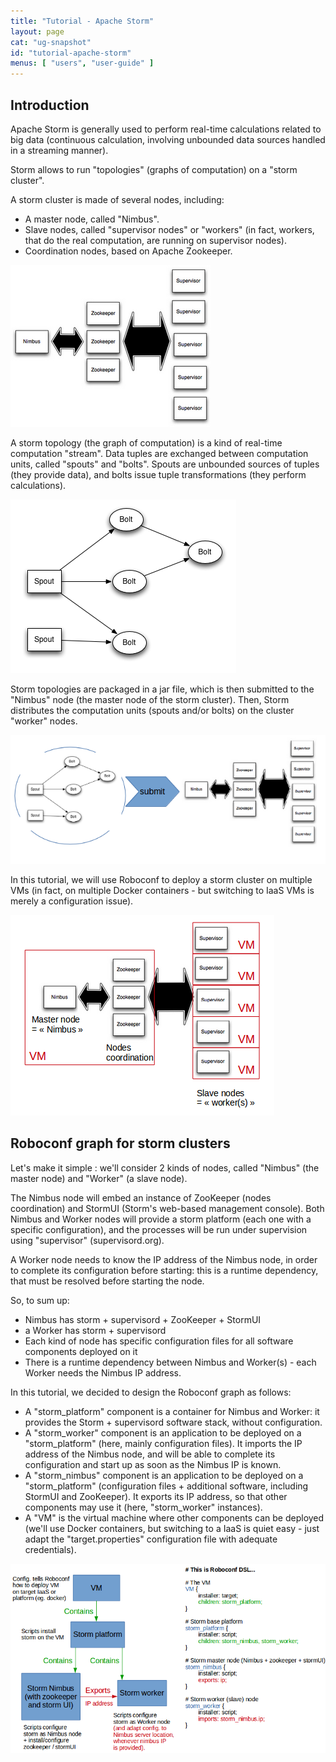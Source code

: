 ```yaml
---
title: "Tutorial - Apache Storm"
layout: page
cat: "ug-snapshot"
id: "tutorial-apache-storm"
menus: [ "users", "user-guide" ]
---
```


## Introduction

Apache Storm is generally used to perform real-time calculations related to big data (continuous calculation, involving unbounded data sources handled in a streaming manner).

Storm allows to run "topologies" (graphs of computation) on a "storm cluster".

A storm cluster is made of several nodes, including:

- A master node, called "Nimbus".
- Slave nodes, called "supervisor nodes" or "workers" (in fact, workers, that do the real computation, are running on supervisor nodes).
- Coordination nodes, based on Apache Zookeeper.

<img src="/resources/img/tutorial-storm-cluster.png" alt="Apache storm cluster" class="gs" />

A storm topology (the graph of computation) is a kind of real-time computation "stream". Data tuples are exchanged between computation units, called "spouts" and "bolts". Spouts are unbounded sources of tuples (they provide data), and bolts issue tuple transformations (they perform calculations).

<img src="/resources/img/tutorial-storm-topology.png" alt="Apache storm topology" class="gs" />

Storm topologies are packaged in a jar file, which is then submitted to the "Nimbus" node (the master node of the storm cluster). Then, Storm distributes the computation units (spouts and/or bolts) on the cluster "worker" nodes.

<img src="/resources/img/tutorial-storm-submit.png" alt="Apache storm topology submission" class="gs" />

In this tutorial, we will use Roboconf to deploy a storm cluster on multiple VMs (in fact, on multiple Docker containers - but switching to IaaS VMs is merely a configuration issue).

<img src="/resources/img/tutorial-storm-multivm.png" alt="Apache storm on multiple VMs" class="gs" />

## Roboconf graph for storm clusters

Let's make it simple : we'll consider 2 kinds of nodes, called "Nimbus" (the master node) and "Worker" (a slave node).

The Nimbus node will embed an instance of ZooKeeper (nodes coordination) and StormUI (Storm's web-based management console).
Both Nimbus and Worker nodes will provide a storm platform (each one with a specific configuration), and the processes will be run under supervision using "supervisor" (supervisord.org).

A Worker node needs to know the IP address of the Nimbus node, in order to complete its configuration before starting: this is a runtime dependency, that must be resolved before starting the node.

So, to sum up:

- Nimbus has storm + supervisord + ZooKeeper + StormUI
- a Worker has storm + supervisord
- Each kind of node has specific configuration files for all software components deployed on it
- There is a runtime dependency between Nimbus and Worker(s) - each Worker needs the Nimbus IP address.

In this tutorial, we decided to design the Roboconf graph as follows:

- A "storm\_platform" component is a container for Nimbus and Worker: it provides the Storm + supervisord software stack, without configuration.
- A "storm\_worker" component is an application to be deployed on a "storm\_platform" (here, mainly configuration files). It imports the IP address of the Nimbus node, and will be able to complete its configuration and start up as soon as the Nimbus IP is known.
- A "storm\_nimbus" component is an application to be deployed on a "storm\_platform" (configuration files + additional software, including StormUI and ZooKeeper). It exports its IP address, so that other components may use it (here, "storm\_worker" instances).
- A "VM" is the virtual machine where other components can be deployed (we'll use Docker containers, but switching to a IaaS is quiet easy - just adapt the "target.properties" configuration file with adequate credentials).

<img src="/resources/img/tutorial-storm-model.png" alt="Roboconf graph for Apache Storm" class="gs" />
